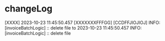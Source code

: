 # changeLog
[XXXX] 2023-10-23 11:45:50.457 [XXXXXXXFFFGG] [CCDFFJIOJIOJ] INFO: [invoiceBatchLogic] :: delete file
to
2023-10-23 11:45:50.457 INFO: [invoiceBatchLogic] :: delete file
